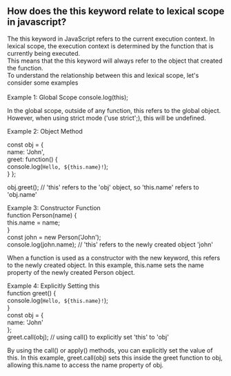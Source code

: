<h2>How does the this keyword relate to lexical scope in javascript?</h2>
The this keyword in JavaScript refers to the current execution context. In lexical scope, the execution context is determined by the function that is currently being executed. <br>
This means that the this keyword will always refer to the object that created the function.
<br>
To understand the relationship between this and lexical scope, let's consider some examples
<br>
<br>
Example 1: Global Scope
console.log(this);

In the global scope, outside of any function, this refers to the global object. However, when using strict mode ('use strict';), this will be undefined.

Example 2: Object Method

const obj = {<br>
  name: 'John',<br>
  greet: function() {<br>
    console.log(`Hello, ${this.name}!`);<br>
  }
};

obj.greet();   // 'this' refers to the 'obj' object, so 'this.name' refers to 'obj.name'

Example 3: Constructor Function<br>
function Person(name) {<br>
  this.name = name;<br>
}<br>
const john = new Person('John');<br>
console.log(john.name);  // 'this' refers to the newly created object 'john'

When a function is used as a constructor with the new keyword, this refers to the newly created object. In this example, this.name sets the name property of the newly created Person object.

Example 4: Explicitly Setting this<br>
function greet() {<br>
  console.log(`Hello, ${this.name}!`);<br>
}<br>
const obj = {<br>
  name: 'John'<br>
};<br>
greet.call(obj);  // using call() to explicitly set 'this' to 'obj'

By using the call() or apply() methods, you can explicitly set the value of this. In this example, greet.call(obj) sets this inside the greet function to obj, allowing this.name to access the name property of obj.